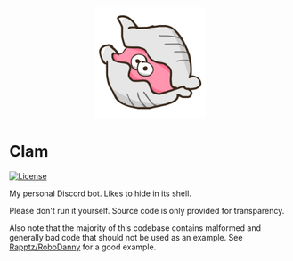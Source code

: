 <p align="center">
<img src="assets/logo.png" alt="Logo" title="Clam" height="200" width="200"/>
</p>

# Clam

[![License](https://img.shields.io/github/license/Fyssion/Clam)](https://github.com/Fyssion/Clam/blob/main/LICENSE)

My personal Discord bot. Likes to hide in its shell.

Please don't run it yourself.
Source code is only provided for transparency.

Also note that the majority of this codebase contains malformed and generally bad code
that should not be used as an example. See [Rapptz/RoboDanny](https://github.com/Rapptz/RoboDanny)
for a good example.
